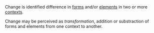 Change is identified difference in [forms](https://github.com/gcassel/Modular-Organization-Terminology/blob/master/terms/form.md) and/or [elements](https://github.com/gcassel/Modular-Organization-Terminology/blob/master/terms/element.md) in two or more [contexts](https://github.com/gcassel/Modular-Organization-Terminology/blob/master/terms/context.md). 

Change may be perceived as *transformation*, addition or substraction of forms and elements from one context to another.


